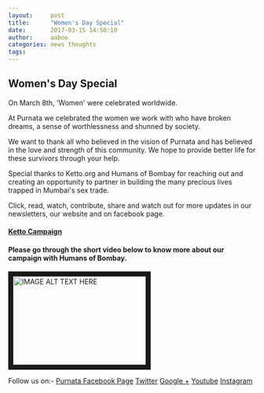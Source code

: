 ```yaml
---
layout:     post
title:      "Women's Day Special"
date:       2017-03-15 14:50:10
author:     aaboo
categories: news thoughts
tags:
---
```


## Women's Day Special


On March 8th, 'Women' were celebrated worldwide.

At Purnata we celebrated the women we work with who have broken dreams, a sense of worthlessness and shunned by society.

We want to thank all who believed in the vision of Purnata and has believed in the love and strength of this community. We hope to provide better life for these survivors through your help.

Special thanks to Ketto.org and Humans of Bombay for reaching out and creating an opportunity to partner in building the many precious lives trapped in Mumbai's sex trade.

Click, read, watch, contribute, share and watch out for more updates in our newsletters, our website and on facebook page.

#### [Ketto Campaign](http://ket.to/womensday)

#### Please go through the short video below to know more about our campaign with Humans of Bombay.

<a href="https://youtu.be/I0kdB5HzFq8
" target="_blank"><img src="https://youtu.be/I0kdB5HzFq8?t=20" 
alt="IMAGE ALT TEXT HERE" width="270" height="180" border="10" /></a>

Follow us on:-
[Purnata Facebook Page](https://www.facebook.com/PurnataOrg/)
[Twitter](https://twitter.com/PurnataOrg) 
[Google +](https://plus.google.com/+PurnataIndia) 
[Youtube](https://www.youtube.com/user/PurnataOrg) 
[Instagram](https://www.instagram.com/endtrafficking/)

